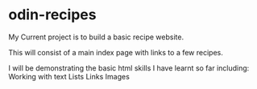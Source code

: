# odin-recipes
My Current project is to build a basic recipe website.

This will consist of a main index page with links to a few recipes.

I will be demonstrating the basic html skills I have learnt so far including: 
    Working with text
    Lists
    Links 
    Images
